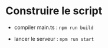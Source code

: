 # Construire le script

- compiler main.ts : `npm run build`

- lancer le serveur : `npm run start`
